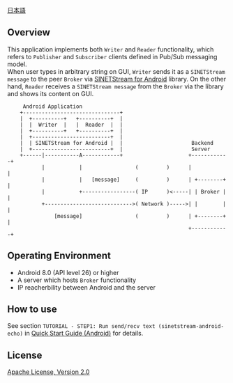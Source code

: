 <!--
Copyright (C) 2020-2021 National Institute of Informatics

Licensed to the Apache Software Foundation (ASF) under one
or more contributor license agreements.  See the NOTICE file
distributed with this work for additional information
regarding copyright ownership.  The ASF licenses this file
to you under the Apache License, Version 2.0 (the
"License"); you may not use this file except in compliance
with the License.  You may obtain a copy of the License at

  http://www.apache.org/licenses/LICENSE-2.0

Unless required by applicable law or agreed to in writing,
software distributed under the License is distributed on an
"AS IS" BASIS, WITHOUT WARRANTIES OR CONDITIONS OF ANY
KIND, either express or implied.  See the License for the
specific language governing permissions and limitations
under the License.
--->

[日本語](README.md)

## Overview

This application implements both `Writer` and `Reader` functionality,
which refers to `Publisher` and `Subscriber` clients defined in
Pub/Sub messaging model.  
When user types in arbitrary string on GUI, `Writer` sends it as a
`SINETStream message` to the peer `Broker` via
[SINETStream for Android](https://www.sinetstream.net/docs/userguide/android.html)
library. On the other hand, `Reader` receives a `SINETStream message`
from the `Broker` via the library and shows its content on GUI.

```
     Android Application
    +-------------------------------+
    |  +----------+   +----------+  |
    |  |  Writer  |   |  Reader  |  |
    |  +----------+   +----------+  |
    |  +-------------------------+  |
    |  | SINETStream for Android |  |                      Backend
    |  +-------------------------+  |                      Server
    +------|-----------A------------+                     +------------+
           |           |                 (         )      |            |
           |           |   [message]     (         )      | +--------+ |
           |           +-----------------( IP      )<-----| | Broker | |
           +---------------------------->( Network )----->| |        | |
               [message]                 (         )      | +--------+ |
                                                          +------------+
```

## Operating Environment

* Android 8.0 (API level 26) or higher
* A server which hosts `Broker` functionality
* IP reacherbility between Android and the server


## How to use

See section `TUTORIAL - STEP1: Run send/recv text (sinetstream-android-echo)` in
[Quick Start Guide (Android)](https://www.sinetstream.net/docs/tutorial-android/)
for details.


## License

[Apache License, Version 2.0](https://www.apache.org/licenses/LICENSE-2.0)

